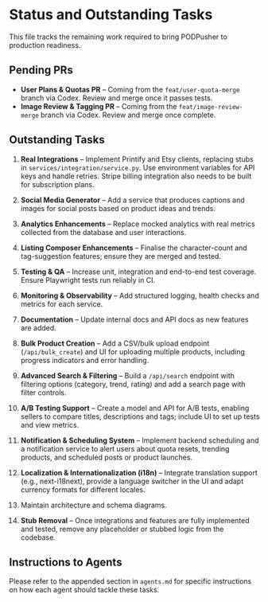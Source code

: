 # Status and Outstanding Tasks

This file tracks the remaining work required to bring PODPusher to production readiness.

## Pending PRs

- **User Plans & Quotas PR** – Coming from the `feat/user-quota-merge` branch via Codex. Review and merge once it passes tests.
- **Image Review & Tagging PR** – Coming from the `feat/image-review-merge` branch via Codex. Review and merge once complete.

## Outstanding Tasks

1. **Real Integrations** – Implement Printify and Etsy clients, replacing stubs in `services/integration/service.py`. Use environment variables for API keys and handle retries. Stripe billing integration also needs to be built for subscription plans.
2. **Social Media Generator** – Add a service that produces captions and images for social posts based on product ideas and trends.
3. **Analytics Enhancements** – Replace mocked analytics with real metrics collected from the database and user interactions.
4. **Listing Composer Enhancements** – Finalise the character-count and tag-suggestion features; ensure they are merged and tested.
5. **Testing & QA** – Increase unit, integration and end-to-end test coverage. Ensure Playwright tests run reliably in CI.
6. **Monitoring & Observability** – Add structured logging, health checks and metrics for each service.

7. **Documentation** – Update internal docs and API docs as new features are added.
8. **Bulk Product Creation** – Add a CSV/bulk upload endpoint (`/api/bulk_create`) and UI for uploading multiple products, including progress indicators and error handling.
9. **Advanced Search & Filtering** – Build a `/api/search` endpoint with filtering options (category, trend, rating) and add a search page with filter controls.
10. **A/B Testing Support** – Create a model and API for A/B tests, enabling sellers to compare titles, descriptions and tags; include UI to set up tests and view metrics.
11. **Notification & Scheduling System** – Implement backend scheduling and a notification service to alert users about quota resets, trending products, and scheduled posts or product launches.
12. **Localization & Internationalization (i18n)** – Integrate translation support (e.g., next-i18next), provide a language switcher in the UI and adapt currency formats for different locales.
13. Maintain architecture and schema diagrams.
14. **Stub Removal** – Once integrations and features are fully implemented and tested, remove any placeholder or stubbed logic from the codebase.

## Instructions to Agents

Please refer to the appended section in `agents.md` for specific instructions on how each agent should tackle these tasks.
